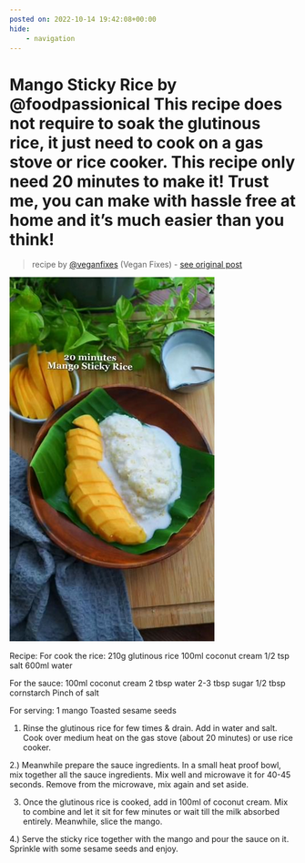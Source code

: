 ```yaml
---
posted on: 2022-10-14 19:42:08+00:00
hide:
    - navigation
---
```


# Mango Sticky Rice by @foodpassionical This recipe does not require to soak the glutinous rice, it just need to cook on a gas stove or rice cooker. This recipe only need 20 minutes to make it! Trust me, you can make with hassle free at home and it’s much easier than you think!  

> recipe by [@veganfixes](https://www.instagram.com/veganfixes/) 
(Vegan Fixes) - [see original post](https://instagram.com/p/CjtMJIzhc0M)

![](../img/veganfixes_14-10-2022_1910.png)


Recipe: 
For cook the rice: 
210g glutinous rice
100ml coconut cream 
1/2 tsp salt 
600ml water 

For the sauce: 
100ml coconut cream 
2 tbsp water 
2-3 tbsp sugar 
1/2 tbsp cornstarch 
Pinch of salt 

For serving:
1 mango
Toasted sesame seeds 

1) Rinse the glutinous rice for few times & drain. Add in water and salt. Cook over medium heat on the gas stove (about 20 minutes) or use rice cooker. 

2.) Meanwhile prepare the sauce ingredients. In a small heat proof bowl, mix together all the sauce ingredients. Mix well and microwave it for 40-45 seconds. Remove from the microwave, mix again and set aside. 

3) Once the glutinous rice is cooked, add in 100ml of coconut cream. Mix to combine and let it sit for few minutes or wait till the milk absorbed entirely. Meanwhile, slice the mango. 

4.) Serve the sticky rice together with the mango and pour the sauce on it. Sprinkle with some sesame seeds and enjoy. 